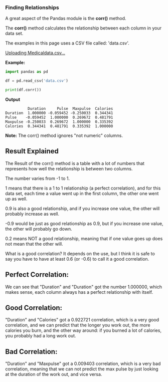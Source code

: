 ### Finding Relationships
A great aspect of the Pandas module is the **corr()** method.

The **corr()** method calculates the relationship between each column in your data set.

The examples in this page uses a CSV file called: 'data.csv'.

[Uploading Medicaldata.csv…]()

**Example:**
```python
import pandas as pd

df = pd.read_csv('data.csv')

print(df.corr())
```
**Output**
```
          Duration     Pulse  Maxpulse  Calories
Duration  1.000000 -0.059452 -0.250033  0.344341
Pulse    -0.059452  1.000000  0.269672  0.481791
Maxpulse -0.250033  0.269672  1.000000  0.335392
Calories  0.344341  0.481791  0.335392  1.000000
```

**Note:** The corr() method ignores "not numeric" columns.

## Result Explained
The Result of the corr() method is a table with a lot of numbers that represents how well the relationship is between two columns.

The number varies from -1 to 1.

1 means that there is a 1 to 1 relationship (a perfect correlation), and for this data set, each time a value went up in the first column, the other one went up as well.

0.9 is also a good relationship, and if you increase one value, the other will probably increase as well.

-0.9 would be just as good relationship as 0.9, but if you increase one value, the other will probably go down.

0.2 means NOT a good relationship, meaning that if one value goes up does not mean that the other will.

What is a good correlation? It depends on the use, but I think it is safe to say you have to have at least 0.6 (or -0.6) to call it a good correlation.

## Perfect Correlation:
We can see that "Duration" and "Duration" got the number 1.000000, which makes sense, each column always has a perfect relationship with itself.

## Good Correlation:
"Duration" and "Calories" got a 0.922721 correlation, which is a very good correlation, and we can predict that the longer you work out, the more calories you burn, and the other way around: if you burned a lot of calories, you probably had a long work out.

## Bad Correlation:
"Duration" and "Maxpulse" got a 0.009403 correlation, which is a very bad correlation, meaning that we can not predict the max pulse by just looking at the duration of the work out, and vice versa.

